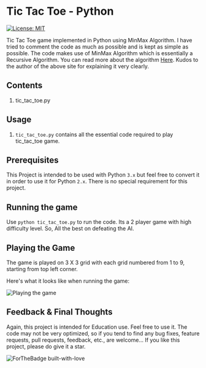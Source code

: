 # Tic Tac Toe - Python
[![License: MIT](https://img.shields.io/badge/License-MIT-yellow.svg)](https://opensource.org/licenses/MIT)

Tic Tac Toe game implemented in Python using MinMax Algorithm. I have tried to comment the code as much as possible and is kept as simple as possible. The code makes use of MinMax Algorithm which is essentially a Recursive Algorithm. You can read more about the algorithm [Here](https://www.neverstopbuilding.com/blog/minimax). Kudos to the author of the above site for explaining it very clearly.

## Contents
1. tic_tac_toe.py 

## Usage
1.  `tic_tac_toe.py`  contains all the essential code required to play tic_tac_toe game.

## Prerequisites
This Project is intended to be used with Python `3.x` but feel free to convert it in order to use it for Python `2.x`. There is no special requirement for this project.

## Running the game
Use `python tic_tac_toe.py` to run the code. Its a 2 player game with high difficulty level. So, All the best on defeating the AI.

## Playing the Game
The game is played on 3 X 3 grid with each grid numbered from 1 to 9, starting from top left corner.

Here's what it looks like when running the game:

![Playing the game](tic_tac_toe_gif.gif "Tic Tac Toe Python")

## Feedback & Final Thoughts

Again, this project is intended for Education use. Feel free to use it. The code may not be very optimized, so if you tend to find any bug fixes, feature requests, pull requests, feedback, etc., are welcome... If you like this project, please do give it a star.

![ForTheBadge built-with-love](http://ForTheBadge.com/images/badges/built-with-love.svg)
